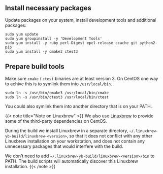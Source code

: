 

## Install necessary packages

Update packages on your system, install development tools and additional packages:

```
sudo yum update
sudo yum groupinstall -y 'Development Tools'
sudo yum install -y ruby perl-Digest epel-release ccache git python2-pip
sudo yum install -y cmake3 ctest3
```

## Prepare build tools

Make sure `cmake` / `ctest` binaries are at least version 3. On CentOS one way to achive this is to symlink them into `/usr/local/bin`.

```
sudo ln -s /usr/bin/cmake3 /usr/local/bin/cmake
sudo ln -s /usr/bin/ctest3 /usr/local/bin/ctest
```

You could also symlink them into another directory that is on your PATH.

{{< note title="Note on Linuxbrew" >}}
We also use [Linuxbrew](https://github.com/linuxbrew/brew) to provide some of the third-party dependencies on CentOS.

During the build we install Linuxbrew in a separate directory, `~/.linuxbrew-yb-build/linuxbrew-<version>`, so that it does not conflict with any other Linuxbrew installation on your workstation, and does not contain any unnecessary packages that would interfere with the build.

We don't need to add `~/.linuxbrew-yb-build/linuxbrew-<version>/bin` to PATH. The build scripts will automatically discover this Linuxbrew installation.
{{< /note >}}
